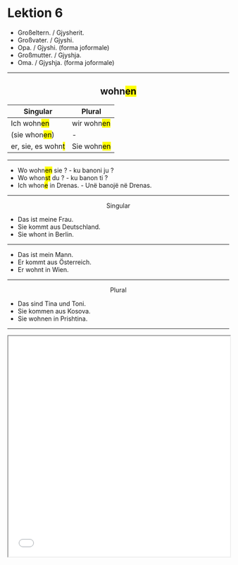 # Lektion 6
- Großeltern. / Gjysherit.
- Großvater. / Gjyshi.
- Opa. / Gjyshi. (forma joformale)
- Großmutter. / Gjyshja.
- Oma. / Gjyshja. (forma joformale)
---
## <center>wohn<mark>en</mark></center>

|Singular|Plural|
|-|-|
|Ich wohn<mark>en</mark>|wir wohn<mark>en</mark>|
|(sie whon<mark>en</mark>)|-|
|er, sie, es wohn<mark>t</mark>|Sie wohn<mark>en</mark>
---
- Wo wohn<mark>en</mark> sie ? - ku banoni ju ?
- Wo whon<mark>st</mark> du ? - ku banon ti ?
- Ich whon<mark>e</mark> in Drenas. - Unë banojë në Drenas.
---

<p align="center">Singular</p> 

- Das ist meine Frau.
- Sie kommt aus Deutschland.
- Sie whont in Berlin.
---
- Das ist mein Mann.
- Er kommt aus Österreich.
- Er wohnt in Wien.
---
<p align="center">Plural</p>

- Das sind Tina und Toni.
- Sie kommen aus Kosova.
- Sie wohnen in Prishtina.
---
 <iframe src="/hax/wohnenhax.pdf" width="100%" height="500px"></iframe>